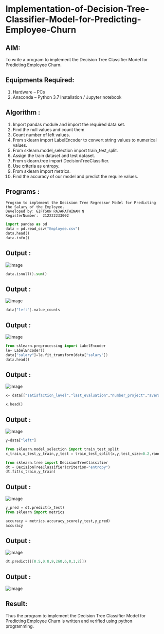 # Implementation-of-Decision-Tree-Classifier-Model-for-Predicting-Employee-Churn

## AIM:
To write a program to implement the Decision Tree Classifier Model for Predicting Employee Churn.

## Equipments Required:
1. Hardware – PCs
2. Anaconda – Python 3.7 Installation / Jupyter notebook

## Algorithm :

1. Import pandas module and import the required data set.
2. Find the null values and count them.
3. Count number of left values.
4. From sklearn import LabelEncoder to convert string values to numerical values.
5. From sklearn.model_selection import train_test_split.
6. Assign the train dataset and test dataset.
7. From sklearn.tree import DecisionTreeClassifier.
8. Use criteria as entropy.
9. From sklearn import metrics.
10. Find the accuracy of our model and predict the require values. 

## Programs :

```
Program to implement the Decision Tree Regressor Model for Predicting the Salary of the Employee.
Developed by: GIFTSON RAJARATHINAM N
RegisterNumber:  212222233002
```

```python
import pandas as pd
data = pd.read_csv("Employee.csv")
data.head()
data.info()
```
## Output :
![image](https://github.com/SANTHAN-2006/Implementation-of-Decision-Tree-Classifier-Model-for-Predicting-Employee-Churn/assets/80164014/cd5ed94d-ff93-4bb2-9f74-3f6bc161875e)

```python
data.isnull().sum()
```
## Output :
![image](https://github.com/SANTHAN-2006/Implementation-of-Decision-Tree-Classifier-Model-for-Predicting-Employee-Churn/assets/80164014/73fda4c5-f77a-4529-b036-76a6d587c992)


```python
data["left"].value_counts
```
## Output :
![image](https://github.com/SANTHAN-2006/Implementation-of-Decision-Tree-Classifier-Model-for-Predicting-Employee-Churn/assets/80164014/b56af4d5-8747-4288-8e44-6b6dada52fe2)



```python
from sklearn.preprocessing import LabelEncoder
le= LabelEncoder()
data["salary"]=le.fit_transform(data["salary"])
data.head()
```
## Output :
![image](https://github.com/SANTHAN-2006/Implementation-of-Decision-Tree-Classifier-Model-for-Predicting-Employee-Churn/assets/80164014/45a2811a-1f93-4184-9a06-7f5ce26712a5)


```python
x= data[["satisfaction_level","last_evaluation","number_project","average_montly_hours","time_spend_company","Work_accident","promotion_last_5years","salary"]]

x.head()
```
## Output :
![image](https://github.com/SANTHAN-2006/Implementation-of-Decision-Tree-Classifier-Model-for-Predicting-Employee-Churn/assets/80164014/39075de0-7bc5-43ee-a51a-204a50962a27)


```python
y=data["left"]

from sklearn.model_selection import train_test_split
x_train,x_test,y_train,y_test = train_test_split(x,y,test_size=0.2,random_state = 100)

from sklearn.tree import DecisionTreeClassifier
dt = DecisionTreeClassifier(criterion="entropy")
dt.fit(x_train,y_train)
```

## Output :
![image](https://github.com/SANTHAN-2006/Implementation-of-Decision-Tree-Classifier-Model-for-Predicting-Employee-Churn/assets/80164014/c46d09ed-3ab8-4af9-b12d-bcd9ec52fed5)


```python
y_pred = dt.predict(x_test)
from sklearn import metrics

accuracy = metrics.accuracy_score(y_test,y_pred)
accuracy
```
## Output :
![image](https://github.com/SANTHAN-2006/Implementation-of-Decision-Tree-Classifier-Model-for-Predicting-Employee-Churn/assets/80164014/d042abfa-3736-4741-be7a-40a17e5a6d31)


```python
dt.predict([[0.5,0.8,9,260,6,0,1,2]])
```
## Output :
![image](https://github.com/SANTHAN-2006/Implementation-of-Decision-Tree-Classifier-Model-for-Predicting-Employee-Churn/assets/80164014/5bd862e8-6586-4e14-8ac0-2b88aa02b579)

## Result:
Thus the program to implement the Decision Tree Classifier Model for Predicting Employee Churn is written and verified using python programming.
